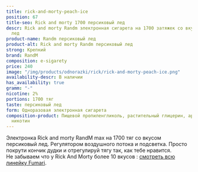 ```yaml
---
title: rick-and-morty-peach-ice
position: 67
title-seo: Rick and morty 1700 персиковый лед
descr: Rick and morty Randm электронная сигарета на 1700 затяжек со вкусом персиковый
  лед
product-name: Randm персиковый лед
product-alt: Rick and morty Randm персиковый лед
strong: Крепкий
brand: RandM
composition: e-sigarety
price: 240
image: "/img/products/odnorazki/rick/rick-and-morty-peach-ice.png"
availability-descr: В наличии
has_availability: true
gramm: "-"
nicotine: 2%
portions: 1700 тяг
taste: персиковый лед
form: Одноразовая электронная сигарета
composition-product: Пищевой пропиленгликоль, растительный глицерин, ароматизатор,
  никотин
---
```


Электронка Rick and morty ️RandM max на 1700 тяг со вкусом персиковый лед. Регулятором воздушного потока и подсветка. Просто покрути кончик дудки и отрегулируй тягу так, как тебе нравится.<br>
Не забываем что у Rick And Morty более 10 вкусов : [смотреть всю линейку Fumari](/pods-rick-and-morty).